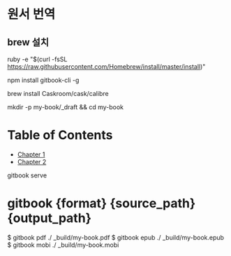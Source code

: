 # 원서 번역


## brew 설치

ruby -e "$(curl -fsSL https://raw.githubusercontent.com/Homebrew/install/master/install)"

npm install gitbook-cli -g

brew install Caskroom/cask/calibre

mkdir -p my-book/_draft && cd my-book

<!--SUMMARY.md-->

# Table of Contents

- [Chapter 1](_draft/chapter1.md)
- [Chapter 2](_draft/chapter2.md)


gitbook serve

# gitbook {format} {source_path} {output_path}

$ gitbook pdf ./ _build/my-book.pdf
$ gitbook epub ./ _build/my-book.epub
$ gitbook mobi ./ _build/my-book.mobi




<span style="color: red">